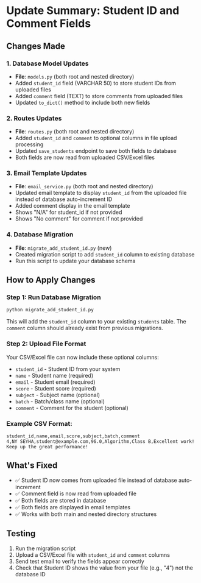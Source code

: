 # Update Summary: Student ID and Comment Fields

## Changes Made

### 1. Database Model Updates
- **File**: `models.py` (both root and nested directory)
- Added `student_id` field (VARCHAR 50) to store student IDs from uploaded files
- Added `comment` field (TEXT) to store comments from uploaded files
- Updated `to_dict()` method to include both new fields

### 2. Routes Updates
- **File**: `routes.py` (both root and nested directory)
- Added `student_id` and `comment` to optional columns in file upload processing
- Updated `save_students` endpoint to save both fields to database
- Both fields are now read from uploaded CSV/Excel files

### 3. Email Template Updates
- **File**: `email_service.py` (both root and nested directory)
- Updated email template to display `student_id` from the uploaded file instead of database auto-increment ID
- Added comment display in the email template
- Shows "N/A" for student_id if not provided
- Shows "No comment" for comment if not provided

### 4. Database Migration
- **File**: `migrate_add_student_id.py` (new)
- Created migration script to add `student_id` column to existing database
- Run this script to update your database schema

## How to Apply Changes

### Step 1: Run Database Migration
```bash
python migrate_add_student_id.py
```

This will add the `student_id` column to your existing `students` table. The `comment` column should already exist from previous migrations.

### Step 2: Upload File Format
Your CSV/Excel file can now include these optional columns:
- `student_id` - Student ID from your system
- `name` - Student name (required)
- `email` - Student email (required)
- `score` - Student score (required)
- `subject` - Subject name (optional)
- `batch` - Batch/class name (optional)
- `comment` - Comment for the student (optional)

### Example CSV Format:
```csv
student_id,name,email,score,subject,batch,comment
4,NY SEYHA,student@example.com,96.0,Algorithm,Class B,Excellent work! Keep up the great performance!
```

## What's Fixed
- ✅ Student ID now comes from uploaded file instead of database auto-increment
- ✅ Comment field is now read from uploaded file
- ✅ Both fields are stored in database
- ✅ Both fields are displayed in email templates
- ✅ Works with both main and nested directory structures

## Testing
1. Run the migration script
2. Upload a CSV/Excel file with `student_id` and `comment` columns
3. Send test email to verify the fields appear correctly
4. Check that Student ID shows the value from your file (e.g., "4") not the database ID
